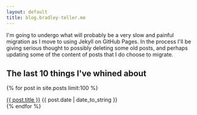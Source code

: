 ```yaml
---
layout: default
title: blog.bradley-teller.me
---
```


I'm going to undergo what will probably be a very slow and painful migration as I move to using Jekyll on GitHub Pages. In the process I'll be giving serious thought to possibly deleting some old posts, and perhaps updating some of the content of posts that I do choose to migrate. 
  
## The last 10 things I've whined about

{% for post in site.posts limit:100 %}
  <div class="post">
    <a href="{{ BASE_PATH }}{{ post.url }}">{{ post.title }}</a> 
    <span class="post-date">{{ post.date | date_to_string }}</span>
  </div>
{% endfor %}